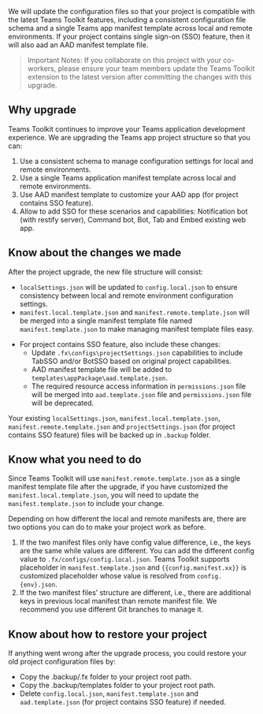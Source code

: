 We will update the configuration files so that your project is compatible with the latest Teams Toolkit features, including a consistent configuration file schema and a single Teams app manifest template across local and remote environments. If your project contains single sign-on (SSO) feature, then it will also aad an AAD manifest template file.

> Important Notes: If you collaborate on this project with your co-workers, please ensure your team members update the Teams Toolkit extension to the latest version after committing the changes with this upgrade.

## Why upgrade
Teams Toolkit continues to improve your Teams application development experience. We are upgrading the Teams app project structure so that you can:
1. Use a consistent schema to manage configuration settings for local and remote environments.
1. Use a single Teams application manifest template across local and remote environments.
1. Use AAD manifest template to customize your AAD app (for project contains SSO feature).
1. Allow to add SSO for these scenarios and capabilities: Notification bot (with restify server), Command bot, Bot, Tab and Embed existing web app.

## Know about the changes we made
After the project upgrade, the new file structure will consist:
* `localSettings.json` will be updated to `config.local.json` to ensure consistency between local and remote environment configuration settings.
* `manifest.local.template.json` and `manifest.remote.template.json` will be merged into a single manifest template file named `manifest.template.json` to make managing manifest template files easy.

- For project contains SSO feature, also include these changes:
  * Update `.fx\configs\projectSettings.json` capabilities to include TabSSO and/or BotSSO based on original project capabilities.
  * AAD manifest template file will be added to `templates\appPackage\aad.template.json`.
  * The required resource access information in `permissions.json` file will be merged into `aad.template.json` file and `permissions.json` file will be deprecated.

Your existing `localSettings.json`, `manifest.local.template.json`, `manifest.remote.template.json` and `projectSettings.json` (for project contains SSO feature) files will be backed up in `.backup` folder.

## Know what you need to do
Since Teams Toolkit will use `manifest.remote.template.json` as a single manifest template file after the upgrade, if you have customized the `manifest.local.template.json`, you will need to update the `manifest.template.json` to include your change.

Depending on how different the local and remote manifests are, there are two options you can do to make your project work as before.
1. If the two manifest files only have config value difference, i.e., the keys are the same while values are different. You can add the different config value to `.fx/configs/config.local.json`. Teams Toolkit supports placeholder in `manifest.template.json` and `{{config.manifest.xx}}` is customized placeholder whose value is resolved from `config.{env}.json`.
2. If the two manifest files’ structure are different, i.e., there are additional keys in previous local manifest than remote manifest file. We recommend you use different Git branches to manage it.

## Know about how to restore your project
If anything went wrong after the upgrade process, you could restore your old project configuration files by:
* Copy the .backup/.fx folder to your project root path.
* Copy the .backup/templates folder to your project root path.
* Delete `config.local.json`, `manifest.template.json` and `aad.template.json` (for project contains SSO feature) if needed.
